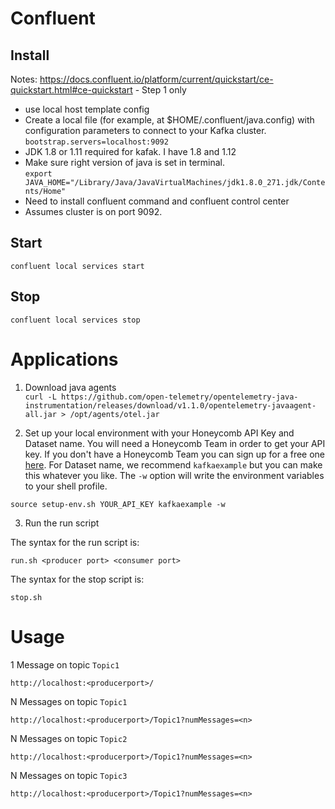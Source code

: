# Confluent 
## Install
  Notes:
  https://docs.confluent.io/platform/current/quickstart/ce-quickstart.html#ce-quickstart - Step 1 only 
-  use local host template config 
-  Create a local file (for example, at $HOME/.confluent/java.config) with configuration parameters to connect to your Kafka cluster.
  `bootstrap.servers=localhost:9092`
- JDK 1.8 or 1.11 required for kafak.  I have 1.8 and 1.12
- Make sure right version of java is set in terminal.   
  `export JAVA_HOME="/Library/Java/JavaVirtualMachines/jdk1.8.0_271.jdk/Contents/Home"` 
- Need to install confluent command and confluent control center
- Assumes cluster is on port 9092. 

## Start
`confluent local services start`
## Stop
`confluent local services stop`


# Applications 

1. Download java agents  
`curl -L https://github.com/open-telemetry/opentelemetry-java-instrumentation/releases/download/v1.1.0/opentelemetry-javaagent-all.jar > /opt/agents/otel.jar`  


2. Set up your local environment with your Honeycomb API Key and Dataset name. You will need a Honeycomb Team in order to 
   get your API key. If you don't have a Honeycomb Team you can sign up for a free one [here](https://honeycomb.io/signup).
   For Dataset name, we recommend `kafkaexample` but you can make this whatever you like. 
   The `-w` option will write the environment variables to your shell profile.  
```shell
source setup-env.sh YOUR_API_KEY kafkaexample -w
```   

3. Run the run script   

The syntax for the run script is:
```shell
run.sh <producer port> <consumer port>
```

The syntax for the stop script is:
```shell
stop.sh
```
# Usage   

 1 Message on topic `Topic1`   

```
http://localhost:<producerport>/
```  

N Messages on topic `Topic1`   
```
http://localhost:<producerport>/Topic1?numMessages=<n>
```   
N Messages on topic `Topic2`   
```
http://localhost:<producerport>/Topic1?numMessages=<n>
```   
N Messages on topic `Topic3`   
```
http://localhost:<producerport>/Topic1?numMessages=<n>
```   

